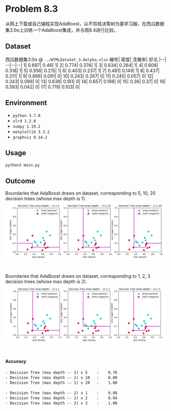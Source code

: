 # Problem 8.3
从网上下载或自己编程实现AdaBoost，以不剪枝决策树为基学习器，在西瓜数据集3.0α上训练一个AdaBoost集成，并与图8.4进行比较。  

## Dataset
西瓜数据集3.0α @ `../WTMLDataSet_3.0alpha.xlsx`
编号|	密度|	含糖率|	好瓜
|--| --|--|--|
1|	0.697|	0.46|	1|
2|	0.774|	0.376|	1|
3|	0.634|	0.264|	1|
4|	0.608|	0.318|	1|
5|	0.556|	0.215|	1|
6|	0.403|	0.237|	1|
7|	0.481|	0.149|	1|
8|	0.437|	0.211|	1|
9|	0.666|	0.091|	0|
10|	0.243|	0.267|	0|
11|	0.245|	0.057|	0|
12|	0.343|	0.099|	0|
13|	0.639|	0.161|	0|
14|	0.657|	0.198|	0|
15|	0.36|	0.37|	0|
16|	0.593|	0.042|	0|
17|	0.719|	0.103|	0|

## Environment
- `python 3.7.0`  
- `xlrd 1.2.0`  
- `numpy 1.19.2`  
- `matplotlib 3.3.2`  
- `graphviz 0.14.2`

## Usage
```Shell
python3 main.py
```

## Outcome
Boundaries that AdaBoost draws on dataset, corresponding to 5, 10, 20 decision trees (whose max depth is 1).  
![image](./figs/test1.png)  

</br>

Boundaries that AdaBoost draws on dataset, corresponding to 1, 2, 3 decision trees (whose max depth is 2).  
![image](./figs/test2.png)  

</br>

#### Accuracy
```
- Decision Tree (max depth -- 1) x 5    :    0.76
- Decision Tree (max depth -- 1) x 10   :    0.88
- Decision Tree (max depth -- 1) x 20   :    1.00

- Decision Tree (max depth -- 2) x 1    :    0.88
- Decision Tree (max depth -- 2) x 2    :    0.94
- Decision Tree (max depth -- 2) x 3    :    1.00
```
